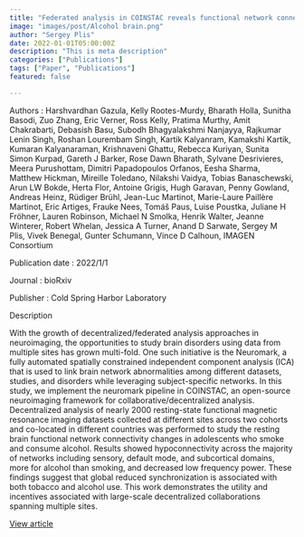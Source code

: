 ```yaml
---
title: "Federated analysis in COINSTAC reveals functional network connectivity and spectral links to smoking and alcohol consumption in nearly 2,000 adolescent brains"
image: "images/post/Alcohol brain.png"
author: "Sergey Plis"
date: 2022-01-01T05:00:00Z
description: "This is meta description"
categories: ["Publications"]
tags: ["Paper", "Publications"]
featured: false

---
```


Authors : Harshvardhan Gazula, Kelly Rootes-Murdy, Bharath Holla, Sunitha Basodi, Zuo Zhang, Eric Verner, Ross Kelly, Pratima Murthy, Amit Chakrabarti, Debasish Basu, Subodh Bhagyalakshmi Nanjayya, Rajkumar Lenin Singh, Roshan Lourembam Singh, Kartik Kalyanram, Kamakshi Kartik, Kumaran Kalyanaraman, Krishnaveni Ghattu, Rebecca Kuriyan, Sunita Simon Kurpad, Gareth J Barker, Rose Dawn Bharath, Sylvane Desrivieres, Meera Purushottam, Dimitri Papadopoulos Orfanos, Eesha Sharma, Matthew Hickman, Mireille Toledano, Nilakshi Vaidya, Tobias Banaschewski, Arun LW Bokde, Herta Flor, Antoine Grigis, Hugh Garavan, Penny Gowland, Andreas Heinz, Rüdiger Brühl, Jean-Luc Martinot, Marie-Laure Paillère Martinot, Eric Artiges, Frauke Nees, Tomáš Paus, Luise Poustka, Juliane H Fröhner, Lauren Robinson, Michael N Smolka, Henrik Walter, Jeanne Winterer, Robert Whelan, Jessica A Turner, Anand D Sarwate, Sergey M Plis, Vivek Benegal, Gunter Schumann, Vince D Calhoun, IMAGEN Consortium

Publication date : 2022/1/1

Journal : bioRxiv

Publisher : Cold Spring Harbor Laboratory

Description

With the growth of decentralized/federated analysis approaches in neuroimaging, the opportunities to study brain disorders using data from multiple sites has grown multi-fold. One such initiative is the Neuromark, a fully automated spatially constrained independent component analysis (ICA) that is used to link brain network abnormalities among different datasets, studies, and disorders while leveraging subject-specific networks. In this study, we implement the neuromark pipeline in COINSTAC, an open-source neuroimaging framework for collaborative/decentralized analysis. Decentralized analysis of nearly 2000 resting-state functional magnetic resonance imaging datasets collected at different sites across two cohorts and co-located in different countries was performed to study the resting brain functional network connectivity changes in adolescents who smoke and consume alcohol. Results showed hypoconnectivity across the majority of networks including sensory, default mode, and subcortical domains, more for alcohol than smoking, and decreased low frequency power. These findings suggest that global reduced synchronization is associated with both tobacco and alcohol use. This work demonstrates the utility and incentives associated with large-scale decentralized collaborations spanning multiple sites.


[View article](https://www.biorxiv.org/content/10.1101/2022.02.02.478847v1.abstract)

